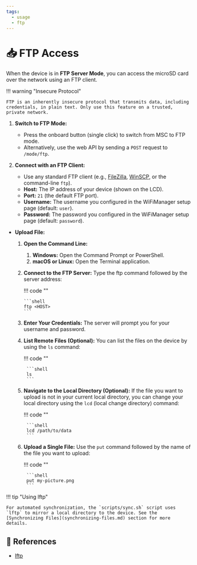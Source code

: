 ```yaml
---
tags:
  - usage
  - ftp
---
```

# :inbox_tray: FTP Access

When the device is in **FTP Server Mode**, you can access the microSD card over the network using an FTP client.

!!! warning "Insecure Protocol"

    FTP is an inherently insecure protocol that transmits data, including credentials, in plain text. Only use this feature on a trusted, private network.

1.  **Switch to FTP Mode:**
    - Press the onboard button (single click) to switch from MSC to FTP mode.
    - Alternatively, use the web API by sending a `POST` request to `/mode/ftp`.

2.  **Connect with an FTP Client:**
    - Use any standard FTP client (e.g., [FileZilla][2], [WinSCP][3], or the command-line `ftp`).
    - **Host:** The IP address of your device (shown on the LCD).
    - **Port:** `21` (the default FTP port).
    - **Username:** The username you configured in the WiFiManager setup page (default: `user`).
    - **Password:** The password you configured in the WiFiManager setup page (default: `password`).
  
- **Upload File:**

    1. **Open the Command Line:**
        1. **Windows:** Open the Command Prompt or PowerShell.
        2. **macOS or Linux:** Open the Terminal application.

     2. **Connect to the FTP Server:** Type the ftp command followed by the server address:

        !!! code ""
        
            ```shell
            ftp <HOST>
            ```

    3. **Enter Your Credentials:** The server will prompt you for your username and password.

    4. **List Remote Files (Optional):** You can list the files on the device by using the `ls` command:

        !!! code ""
        
            ```shell
            ls
            ```

    5. **Navigate to the Local Directory (Optional):** If the file you want to upload is not in your current local directory, you can change your local directory using the `lcd` (local change directory) command:

        !!! code ""
        
            ```shell
            lcd /path/to/data
            ```
    
    6. **Upload a Single File:** Use the `put` command followed by the name of the file you want to upload:

        !!! code ""
        
            ```shell
            put my-picture.png
            ```

!!! tip "Using lftp"

    For automated synchronization, the `scripts/sync.sh` script uses `lftp` to mirror a local directory to the device. See the [Synchronizing Files](synchronizing-files.md) section for more details.

## :link: References

- [lftp][1]

[1]: <https://lftp.yar.ru/>
[2]: <https://filezilla-project.org/>
[3]: <https://winscp.net/>
